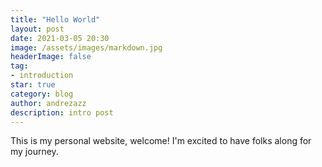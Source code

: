 ```yaml
---
title: "Hello World"
layout: post
date: 2021-03-05 20:30
image: /assets/images/markdown.jpg
headerImage: false
tag:
- introduction
star: true
category: blog
author: andrezazz
description: intro post
---
```

This is my personal website, welcome! I'm excited to have folks along for my journey.
